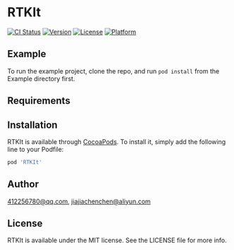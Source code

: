 # RTKIt

[![CI Status](https://img.shields.io/travis/412256780@qq.com/RTKIt.svg?style=flat)](https://travis-ci.org/412256780@qq.com/RTKIt)
[![Version](https://img.shields.io/cocoapods/v/RTKIt.svg?style=flat)](https://cocoapods.org/pods/RTKIt)
[![License](https://img.shields.io/cocoapods/l/RTKIt.svg?style=flat)](https://cocoapods.org/pods/RTKIt)
[![Platform](https://img.shields.io/cocoapods/p/RTKIt.svg?style=flat)](https://cocoapods.org/pods/RTKIt)

## Example

To run the example project, clone the repo, and run `pod install` from the Example directory first.

## Requirements

## Installation

RTKIt is available through [CocoaPods](https://cocoapods.org). To install
it, simply add the following line to your Podfile:

```ruby
pod 'RTKIt'
```

## Author

412256780@qq.com, jiajiachenchen@aliyun.com

## License

RTKIt is available under the MIT license. See the LICENSE file for more info.
